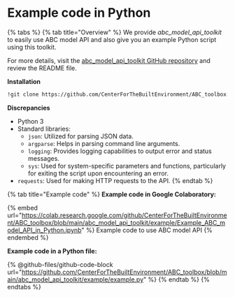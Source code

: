 # Example code in Python

{% tabs %}
{% tab title="Overview" %}
We provide _abc\_model\_api\_toolkit_ to easily use ABC model API and also give you an example Python script using this toolkit.&#x20;

For more details, visit the [abc\_model\_api\_toolkit GitHub repository](https://github.com/CenterForTheBuiltEnvironment/ABC\_toolbox/tree/main/abc\_model\_api\_toolkit) and review the README file.

**Installation**

```sh
!git clone https://github.com/CenterForTheBuiltEnvironment/ABC_toolbox.git
```

**Discrepancies**

* Python 3
* Standard libraries:
  * `json`: Utilized for parsing JSON data.
  * `argparse`: Helps in parsing command line arguments.
  * `logging`: Provides logging capabilities to output error and status messages.
  * `sys`: Used for system-specific parameters and functions, particularly for exiting the script upon encountering an error.
* `requests`: Used for making HTTP requests to the API.
{% endtab %}

{% tab title="Example code" %}
**Example code in Google Colaboratory:**

{% embed url="https://colab.research.google.com/github/CenterForTheBuiltEnvironment/ABC_toolbox/blob/main/abc_model_api_toolkit/example/Example_ABC_model_API_in_Python.ipynb" %}
Example code to use ABC model API
{% endembed %}

**Example code in a Python file:**

{% @github-files/github-code-block url="https://github.com/CenterForTheBuiltEnvironment/ABC_toolbox/blob/main/abc_model_api_toolkit/example/example.py" %}
{% endtab %}
{% endtabs %}
